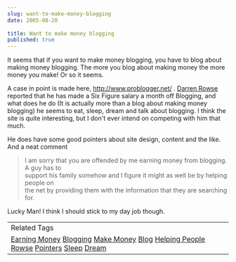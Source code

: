 ```yaml
---
slug: want-to-make-money-blogging
date: 2005-08-20
 
title: Want to make money blogging
published: true
---
```

It seems that if you want to make money blogging, you have to blog about making money blogging. The more you blog about making money the more money you make! Or so it seems.<p />A case in point is made here, <a href="http://www.problogger.net/">http://www.problogger.net/</a> . <a href="http://www.problogger.net/archives/2005/01/06/about-darren/">Darren Rowse </a>reported that he has made a Six Figure salary a month off Blogging, and what does he do (It is actually more than a blog about making money blogging) he seems to eat, sleep, dream and talk about blogging. I think the site is quite interesting, but I don't ever intend on competing with him that much.<p />He does have some good pointers about site design, content and the like. And a neat comment<br /><blockquote class="posterous_medium_quote">I am sorry that you are offended by me earning money from blogging. A guy has to<br />support his family somehow and I figure it might as well be by helping people on<br />the net by providing them with the information that they are searching for.</blockquote><p>Lucky Man! I think I should stick to my day job though. </p><p /><table class="TechnoratiHead TagHeader">
<tr><td>Related Tags</td></tr>
<tr class="Technorati"><td>
<a href="https://paul.kinlan.me/tags/Earning%20Money" class="Tag" rel="tag">Earning Money</a> <a href="https://paul.kinlan.me/tags/Blogging" class="Tag" rel="tag">Blogging</a> <a href="https://paul.kinlan.me/tags/Make%20Money" class="Tag" rel="tag">Make Money</a> <a href="https://paul.kinlan.me/tags/Blog" class="Tag" rel="tag">Blog</a> <a href="https://paul.kinlan.me/tags/Helping%20People" class="Tag" rel="tag">Helping People</a> <a href="https://paul.kinlan.me/tags/Rowse" class="Tag" rel="tag">Rowse</a> <a href="https://paul.kinlan.me/tags/Pointers" class="Tag" rel="tag">Pointers</a> <a href="https://paul.kinlan.me/tags/Sleep" class="Tag" rel="tag">Sleep</a> <a href="https://paul.kinlan.me/tags/Dream" class="Tag" rel="tag">Dream</a>
</td></tr>
</table>

